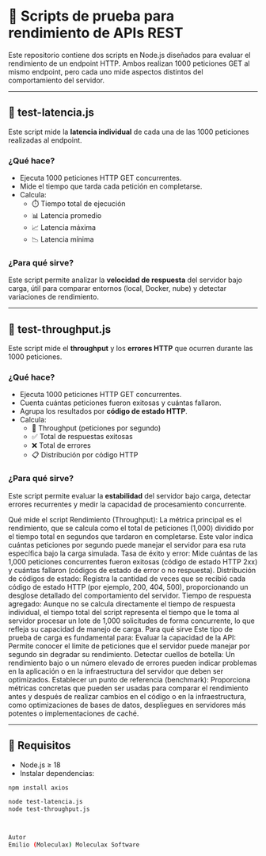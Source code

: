 # 🧪 Scripts de prueba para rendimiento de APIs REST

Este repositorio contiene dos scripts en Node.js diseñados para evaluar el rendimiento de un endpoint HTTP. Ambos realizan 1000 peticiones GET al mismo endpoint, pero cada uno mide aspectos distintos del comportamiento del servidor.

---

## 📄 test-latencia.js

Este script mide la **latencia individual** de cada una de las 1000 peticiones realizadas al endpoint.

### ¿Qué hace?

- Ejecuta 1000 peticiones HTTP GET concurrentes.
- Mide el tiempo que tarda cada petición en completarse.
- Calcula:
  - ⏱️ Tiempo total de ejecución
  - 📊 Latencia promedio
  - 📈 Latencia máxima
  - 📉 Latencia mínima

### ¿Para qué sirve?

Este script permite analizar la **velocidad de respuesta** del servidor bajo carga, útil para comparar entornos (local, Docker, nube) y detectar variaciones de rendimiento.

---

## 📄 test-throughput.js

Este script mide el **throughput** y los **errores HTTP** que ocurren durante las 1000 peticiones.

### ¿Qué hace?

- Ejecuta 1000 peticiones HTTP GET concurrentes.
- Cuenta cuántas peticiones fueron exitosas y cuántas fallaron.
- Agrupa los resultados por **código de estado HTTP**.
- Calcula:
  - 🚀 Throughput (peticiones por segundo)
  - ✅ Total de respuestas exitosas
  - ❌ Total de errores
  - 📋 Distribución por código HTTP

### ¿Para qué sirve?

Este script permite evaluar la **estabilidad** del servidor bajo carga, detectar errores recurrentes y medir la capacidad de procesamiento concurrente.


Qué mide el script
Rendimiento (Throughput): La métrica principal es el rendimiento, que se calcula como el total de peticiones (1,000) dividido por el tiempo total en segundos que tardaron en completarse. Este valor indica cuántas peticiones por segundo puede manejar el servidor para esa ruta específica bajo la carga simulada.
Tasa de éxito y error: Mide cuántas de las 1,000 peticiones concurrentes fueron exitosas (código de estado HTTP 2xx) y cuántas fallaron (códigos de estado de error o no respuesta).
Distribución de códigos de estado: Registra la cantidad de veces que se recibió cada código de estado HTTP (por ejemplo, 200, 404, 500), proporcionando un desglose detallado del comportamiento del servidor.
Tiempo de respuesta agregado: Aunque no se calcula directamente el tiempo de respuesta individual, el tiempo total del script representa el tiempo que le toma al servidor procesar un lote de 1,000 solicitudes de forma concurrente, lo que refleja su capacidad de manejo de carga. 
Para qué sirve
Este tipo de prueba de carga es fundamental para:
Evaluar la capacidad de la API: Permite conocer el límite de peticiones que el servidor puede manejar por segundo sin degradar su rendimiento.
Detectar cuellos de botella: Un rendimiento bajo o un número elevado de errores pueden indicar problemas en la aplicación o en la infraestructura del servidor que deben ser optimizados.
Establecer un punto de referencia (benchmark): Proporciona métricas concretas que pueden ser usadas para comparar el rendimiento antes y después de realizar cambios en el código o en la infraestructura, como optimizaciones de bases de datos, despliegues en servidores más potentes o implementaciones de caché. 




---

## 🔧 Requisitos

- Node.js ≥ 18
- Instalar dependencias:

```bash
npm install axios

node test-latencia.js
node test-throughput.js



Autor
Emilio (Moleculax) Moleculax Software
